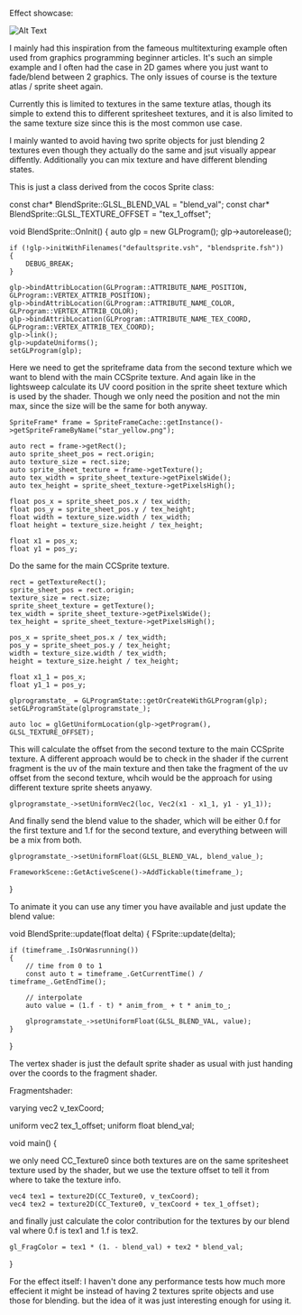 Effect showcase: 


![Alt Text](https://puu.sh/BfKA1/f8b07e99e5.gif)




I mainly had this inspiration from the fameous multitexturing example often used from graphics programming beginner articles.
It's such an simple example and I often had the case in 2D games where you just want to fade/blend between 2 graphics.
The only issues of course is the texture atlas / sprite sheet again.

Currently this is limited to textures in the same texture atlas, though its simple to extend this to different spritesheet textures, and it is
also limited to the same texture size since this is the most common use case.

I mainly wanted to avoid having two sprite objects for just blending 2 textures even though they actually do the same and jsut visually appear diffently.
Additionally you can mix texture and have different blending states.


This is just a class derived from the cocos Sprite class:

const char* BlendSprite::GLSL_BLEND_VAL = "blend_val";
const char* BlendSprite::GLSL_TEXTURE_OFFSET = "tex_1_offset";

void BlendSprite::OnInit()
{
    auto glp = new GLProgram();
    glp->autorelease();

    if (!glp->initWithFilenames("defaultsprite.vsh", "blendsprite.fsh"))
    {
        DEBUG_BREAK;
    }

    glp->bindAttribLocation(GLProgram::ATTRIBUTE_NAME_POSITION, GLProgram::VERTEX_ATTRIB_POSITION);
    glp->bindAttribLocation(GLProgram::ATTRIBUTE_NAME_COLOR, GLProgram::VERTEX_ATTRIB_COLOR);
    glp->bindAttribLocation(GLProgram::ATTRIBUTE_NAME_TEX_COORD, GLProgram::VERTEX_ATTRIB_TEX_COORD);
    glp->link();
    glp->updateUniforms();
    setGLProgram(glp);

Here we need to get the spriteframe data from the second texture which we want to blend with the main CCSprite texture.
And again like in the lightsweep calculate its UV coord position in the sprite sheet texture which is used by the shader.
Though we only need the position and not the min max, since the size will be the same for both anyway.
	
    SpriteFrame* frame = SpriteFrameCache::getInstance()->getSpriteFrameByName("star_yellow.png");

    auto rect = frame->getRect();
    auto sprite_sheet_pos = rect.origin;
    auto texture_size = rect.size;
    auto sprite_sheet_texture = frame->getTexture();
    auto tex_width = sprite_sheet_texture->getPixelsWide();
    auto tex_height = sprite_sheet_texture->getPixelsHigh();

    float pos_x = sprite_sheet_pos.x / tex_width;
    float pos_y = sprite_sheet_pos.y / tex_height;
    float width = texture_size.width / tex_width;
    float height = texture_size.height / tex_height;

    float x1 = pos_x;
    float y1 = pos_y;

	
Do the same for the main CCSprite texture.
	
    rect = getTextureRect();
    sprite_sheet_pos = rect.origin;
    texture_size = rect.size;
    sprite_sheet_texture = getTexture();
    tex_width = sprite_sheet_texture->getPixelsWide();
    tex_height = sprite_sheet_texture->getPixelsHigh();

    pos_x = sprite_sheet_pos.x / tex_width;
    pos_y = sprite_sheet_pos.y / tex_height;
    width = texture_size.width / tex_width;
    height = texture_size.height / tex_height;

    float x1_1 = pos_x;
    float y1_1 = pos_y;

    glprogramstate_ = GLProgramState::getOrCreateWithGLProgram(glp);
    setGLProgramState(glprogramstate_);
	
    auto loc = glGetUniformLocation(glp->getProgram(), GLSL_TEXTURE_OFFSET);
    
This will calculate the offset from the second texture to the main CCSprite texture.  A different approach would be to check in 
the shader if the current fragment is the uv of the main texture and then take the fragment of the uv offset from the second texture,
whcih would be the approach for using different texture sprite sheets anyawy.

	glprogramstate_->setUniformVec2(loc, Vec2(x1 - x1_1, y1 - y1_1));
	
And finally send the blend value to the shader, which will be either 0.f for the first texture and 1.f for the second texture, and everything
between will be a mix from both.

    glprogramstate_->setUniformFloat(GLSL_BLEND_VAL, blend_value_);

	FrameworkScene::GetActiveScene()->AddTickable(timeframe_);
}

To animate it you can use any timer you have available and just update the blend value:

void BlendSprite::update(float delta)
{
    FSprite::update(delta);

    if (timeframe_.IsOrWasrunning())
    {
        // time from 0 to 1
        const auto t = timeframe_.GetCurrentTime() / timeframe_.GetEndTime();

        // interpolate
        auto value = (1.f - t) * anim_from_ + t * anim_to_;

        glprogramstate_->setUniformFloat(GLSL_BLEND_VAL, value);
    }
}


The vertex shader is just the default sprite shader as usual with just handing over the coords to the fragment shader.

Fragmentshader:

varying vec2 v_texCoord;

uniform vec2 tex_1_offset;
uniform float blend_val;

void main()
{

we only need CC_Texture0 since both textures are on the same spritesheet texture used by the shader, but we use the texture offset to 
tell it from where to take the texture info.

	vec4 tex1 = texture2D(CC_Texture0, v_texCoord);
	vec4 tex2 = texture2D(CC_Texture0, v_texCoord + tex_1_offset);

and finally just calculate the color contribution for the textures by our blend val where 0.f is tex1 and 1.f is tex2.
	
	gl_FragColor = tex1 * (1. - blend_val) + tex2 * blend_val;
}



For the effect itself:
I haven't done any performance tests how much more effecient it might be instead of having 2 textures sprite objects and use those for blending.
but the idea of it was just interesting enough for using it.




 
